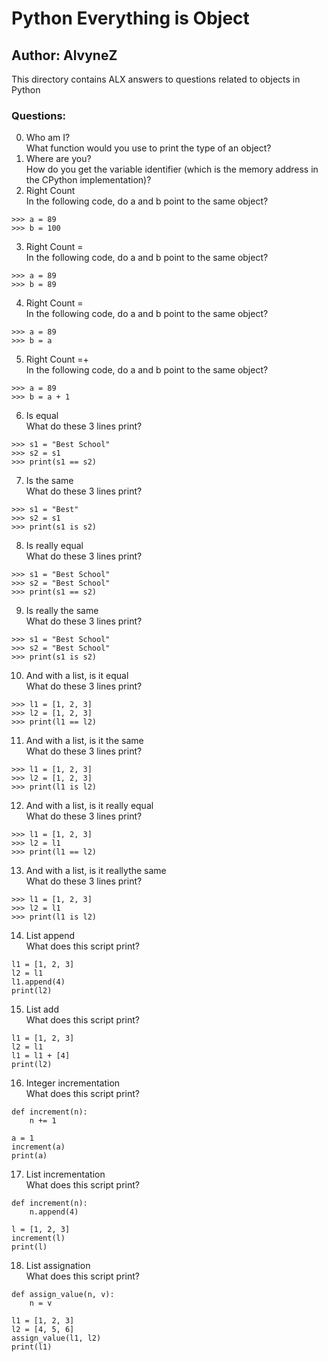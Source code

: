 # Python Everything is Object
## Author: AlvyneZ
This directory contains ALX answers to questions related to objects in Python

### Questions:  
0. Who am I?  
What function would you use to print the type of an object?  
1. Where are you?  
How do you get the variable identifier (which is the memory address in the CPython implementation)?  
2. Right Count  
In the following code, do a and b point to the same object?  
```
>>> a = 89
>>> b = 100
```
3. Right Count =  
In the following code, do a and b point to the same object?  
```
>>> a = 89
>>> b = 89
```
4. Right Count =  
In the following code, do a and b point to the same object?  
```
>>> a = 89
>>> b = a
```
5. Right Count =+  
In the following code, do a and b point to the same object?  
```
>>> a = 89
>>> b = a + 1
```
6. Is equal  
What do these 3 lines print?  
```
>>> s1 = "Best School"
>>> s2 = s1
>>> print(s1 == s2)
```
7. Is the same  
What do these 3 lines print?  
```
>>> s1 = "Best"
>>> s2 = s1
>>> print(s1 is s2)
```
8. Is really equal  
What do these 3 lines print?  
```
>>> s1 = "Best School"
>>> s2 = "Best School"
>>> print(s1 == s2)
```
9. Is really the same  
What do these 3 lines print?  
```
>>> s1 = "Best School"
>>> s2 = "Best School"
>>> print(s1 is s2)
```
10. And with a list, is it equal  
What do these 3 lines print?  
```
>>> l1 = [1, 2, 3]
>>> l2 = [1, 2, 3] 
>>> print(l1 == l2)
```
11. And with a list, is it the same  
What do these 3 lines print?  
```
>>> l1 = [1, 2, 3]
>>> l2 = [1, 2, 3] 
>>> print(l1 is l2)
```
12. And with a list, is it really equal  
What do these 3 lines print?  
```
>>> l1 = [1, 2, 3]
>>> l2 = l1
>>> print(l1 == l2)
```
13. And with a list, is it reallythe same  
What do these 3 lines print?  
```
>>> l1 = [1, 2, 3]
>>> l2 = l1
>>> print(l1 is l2)
```
14. List append   
What does this script print?  
```
l1 = [1, 2, 3]
l2 = l1
l1.append(4)
print(l2)
```
15. List add   
What does this script print?  
```
l1 = [1, 2, 3]
l2 = l1
l1 = l1 + [4]
print(l2)
```
16. Integer incrementation  
What does this script print?  
```
def increment(n):
    n += 1

a = 1
increment(a)
print(a)
```
17. List incrementation  
What does this script print?  
```
def increment(n):
    n.append(4)

l = [1, 2, 3]
increment(l)
print(l)
```
18.  List assignation  
What does this script print?  
```
def assign_value(n, v):
    n = v

l1 = [1, 2, 3]
l2 = [4, 5, 6]
assign_value(l1, l2)
print(l1)
```
